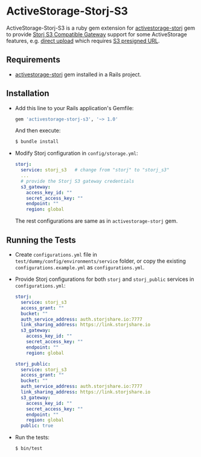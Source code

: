 # ActiveStorage-Storj-S3
ActiveStorage-Storj-S3 is a ruby gem extension for [activestorage-storj](https://github.com/Your-Data/activestorage-storj) gem to provide [Storj S3 Compatible Gateway](https://docs.storj.io/dcs/api-reference/s3-compatible-gateway) support for some ActiveStorage features, e.g. [direct upload](https://guides.rubyonrails.org/active_storage_overview.html#direct-uploads) which requires [S3 presigned URL](https://docs.storj.io/dcs/api-reference/s3-compatible-gateway/using-presigned-urls).

## Requirements
* [activestorage-storj](https://github.com/Your-Data/activestorage-storj) gem installed in a Rails project.

## Installation
* Add this line to your Rails application's Gemfile:

    ```ruby
    gem 'activestorage-storj-s3', '~> 1.0'
    ```

    And then execute:
    ```bash
    $ bundle install
    ```

* Modify Storj configuration in `config/storage.yml`:

    ```yaml
    storj:
      service: storj_s3   # change from "storj" to "storj_s3"
      ...
      # provide the Storj S3 gateway credentials
      s3_gateway:
        access_key_id: ""
        secret_access_key: ""
        endpoint: ""
        region: global
    ```

  The rest configurations are same as in `activestorage-storj` gem.

## Running the Tests

* Create `configurations.yml` file in `test/dummy/config/environments/service` folder, or copy the existing `configurations.example.yml` as `configurations.yml`.

* Provide Storj configurations for both `storj` and `storj_public` services in `configurations.yml`:

    ```yaml
    storj:
      service: storj_s3
      access_grant: ""
      bucket: ""
      auth_service_address: auth.storjshare.io:7777
      link_sharing_address: https://link.storjshare.io
      s3_gateway:
        access_key_id: ""
        secret_access_key: ""
        endpoint: ""
        region: global

    storj_public:
      service: storj_s3
      access_grant: ""
      bucket: ""
      auth_service_address: auth.storjshare.io:7777
      link_sharing_address: https://link.storjshare.io
      s3_gateway:
        access_key_id: ""
        secret_access_key: ""
        endpoint: ""
        region: global
      public: true
    ```

* Run the tests:

    ```bash
    $ bin/test
    ```
